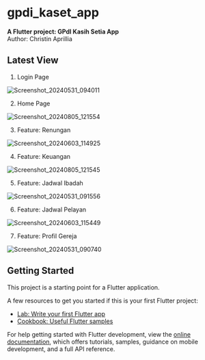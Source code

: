 # gpdi_kaset_app

**A Flutter project: GPdI Kasih Setia App**
<br>Author: Christin Aprillia 

## Latest View
1. Login Page

![Screenshot_20240531_094011](https://github.com/user-attachments/assets/b90a3de8-cc9e-4274-bdcd-b00bbaa0fd84)

2. Home Page

![Screenshot_20240805_121554](https://github.com/user-attachments/assets/09fc390e-26b6-413c-a40b-6c1c17b0dd84)

3. Feature: Renungan

![Screenshot_20240603_114925](https://github.com/user-attachments/assets/8da64eaa-aea2-4ca9-ba8a-caf2e3d58169)

4. Feature: Keuangan

![Screenshot_20240805_121545](https://github.com/user-attachments/assets/055653e8-47fb-4702-a5b3-f50014242bd4)

5. Feature: Jadwal Ibadah

![Screenshot_20240531_091556](https://github.com/user-attachments/assets/70509fe9-168b-422c-a8e1-0ae27884c85c)

6. Feature: Jadwal Pelayan

![Screenshot_20240603_115449](https://github.com/user-attachments/assets/9145404e-34e8-4794-abe5-c281637d9a8c)

7. Feature: Profil Gereja

![Screenshot_20240531_090740](https://github.com/user-attachments/assets/a805e218-5417-4d4c-bda7-6d5371b973a4)


## Getting Started

This project is a starting point for a Flutter application.

A few resources to get you started if this is your first Flutter project:

- [Lab: Write your first Flutter app](https://docs.flutter.dev/get-started/codelab)
- [Cookbook: Useful Flutter samples](https://docs.flutter.dev/cookbook)

For help getting started with Flutter development, view the
[online documentation](https://docs.flutter.dev/), which offers tutorials,
samples, guidance on mobile development, and a full API reference.
